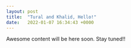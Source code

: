 ```yaml
---
layout: post
title:  "Tural and Khalid, Hello!"
date:   2022-01-07 16:34:43 +0000
---
```


Awesome content will be here soon. Stay tuned!!
